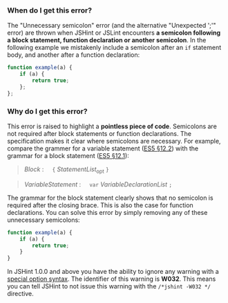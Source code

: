 <!---
{
    "titles": [
        "Unnecessary semicolon",
        "Unexpected ';'",
        "W032"
    ],
    "tools": [
        "jslint",
        "jshint"
    ],
    "tags": [
        "semicolon"
    ],
    "contributors": [
        "jallardice"
    ],
    "slugs": [
        "unnecessary-semicolon",
        "unexpected-semicolon",
        "w032"
    ]
}
-->

### When do I get this error?

The "Unnecessary semicolon" error (and the alternative "Unexpected ';'" error) are thrown when JSHint or JSLint
encounters **a semicolon following a block statement, function declaration or another semicolon**. In the following
example we mistakenly include a semicolon after an `if` statement body, and another after a function declaration:

```javascript
function example(a) {
    if (a) {
        return true;
    };
};
```

### Why do I get this error?

This error is raised to highlight a **pointless piece of code**. Semicolons are not required after block statements or
function declarations. The specification makes it clear where semicolons are necessary. For example, compare the grammer
for a variable statement ([ES5 &sect;12.2](http://es5.github.io/#x12.2)) with the grammar for a block statement ([ES5
&sect;12.1](http://es5.github.io/#x12.1)):

> *Block* :
> &nbsp;&nbsp;&nbsp;&nbsp;`{` *StatementList*<sub>opt</sub> `}`

> *VariableStatement* :
> &nbsp;&nbsp;&nbsp;&nbsp;`var` *VariableDeclarationList* `;`

The grammar for the block statement clearly shows that no semicolon is required after the closing brace. This is also
the case for function declarations. You can solve this error by simply removing any of these unnecessary semicolons:

```javascript
function example(a) {
    if (a) {
        return true;
    }
}
```

In JSHint 1.0.0 and above you have the ability to ignore any warning with a [special option
syntax](http://jshint.com/docs/#options). The identifier of this warning is **W032**. This means you can tell JSHint to
not issue this warning with the `/*jshint -W032 */` directive.
